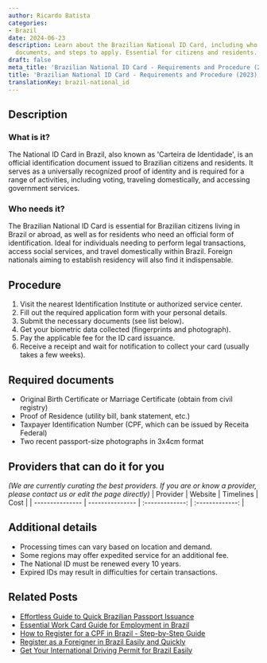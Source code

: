 ```yaml
---
author: Ricardo Batista
categories:
- Brazil
date: 2024-06-23
description: Learn about the Brazilian National ID Card, including who needs it, required
  documents, and steps to apply. Essential for citizens and residents.
draft: false
meta_title: 'Brazilian National ID Card - Requirements and Procedure (2023)'
title: 'Brazilian National ID Card - Requirements and Procedure (2023)'
translationKey: brazil-national_id
---
```



## Description
### What is it?
The National ID Card in Brazil, also known as 'Carteira de Identidade', is an official identification document issued to Brazilian citizens and residents. It serves as a universally recognized proof of identity and is required for a range of activities, including voting, traveling domestically, and accessing government services.

### Who needs it?
The Brazilian National ID Card is essential for Brazilian citizens living in Brazil or abroad, as well as for residents who need an official form of identification. Ideal for individuals needing to perform legal transactions, access social services, and travel domestically within Brazil. Foreign nationals aiming to establish residency will also find it indispensable.

## Procedure

1. Visit the nearest Identification Institute or authorized service center.
2. Fill out the required application form with your personal details.
3. Submit the necessary documents (see list below).
4. Get your biometric data collected (fingerprints and photograph).
5. Pay the applicable fee for the ID card issuance.
6. Receive a receipt and wait for notification to collect your card (usually takes a few weeks).


## Required documents

- Original Birth Certificate or Marriage Certificate (obtain from civil registry)
- Proof of Residence (utility bill, bank statement, etc.)
- Taxpayer Identification Number (CPF, which can be issued by Receita Federal)
- Two recent passport-size photographs in 3x4cm format


## Providers that can do it for you
_(We are currently curating the best providers. If you are or know a provider, please contact us or edit the page directly)_
| Provider        |     Website     |     Timelines    |       Cost      |
| --------------- | --------------- |  :-------------: | :-------------: |

## Additional details

- Processing times can vary based on location and demand.
- Some regions may offer expedited service for an additional fee.
- The National ID must be renewed every 10 years.
- Expired IDs may result in difficulties for certain transactions.

## Related Posts

- [Effortless Guide to Quick Brazilian Passport Issuance](https://tramitit.com/guides/brazil/passport_issuance/)
- [Essential Work Card Guide for Employment in Brazil](https://tramitit.com/guides/brazil/work_card/)
- [How to Register for a CPF in Brazil - Step-by-Step Guide](https://tramitit.com/guides/brazil/cpf_registration/)
- [Register as a Foreigner in Brazil Easily and Quickly](https://tramitit.com/guides/brazil/foreigners_registration/)
- [Get Your International Driving Permit for Brazil Easily](https://tramitit.com/guides/brazil/international_driving_permit/)